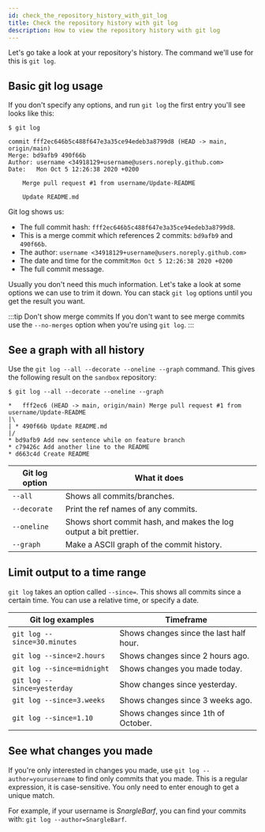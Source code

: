 ```yaml
---
id: check_the_repository_history_with_git_log
title: Check the repository history with git log
description: How to view the repository history with git log
---
```


Let's go take a look at your repository's history.
The command we'll use for this is `git log`.

## Basic git log usage

If you don't specify any options, and run `git log` the first entry you'll see looks like this:

```git
$ git log

commit fff2ec646b5c488f647e3a35ce94edeb3a8799d8 (HEAD -> main, origin/main)
Merge: bd9afb9 490f66b
Author: username <34918129+username@users.noreply.github.com>
Date:   Mon Oct 5 12:26:38 2020 +0200

    Merge pull request #1 from username/Update-README

    Update README.md
```

Git log shows us:

- The full commit hash: `fff2ec646b5c488f647e3a35ce94edeb3a8799d8`.
- This is a merge commit which references 2 commits: `bd9afb9` and `490f66b`.
- The author: `username <34918129+username@users.noreply.github.com>`
- The date and time for the commit:`Mon Oct 5 12:26:38 2020 +0200`
- The full commit message.

Usually you don't need this much information.
Let's take a look at some options we can use to trim it down.
You can stack `git log` options until you get the result you want.

:::tip Don't show merge commits
If you don't want to see merge commits use the `--no-merges` option when you're using `git log`.
:::

## See a graph with all history

Use the `git log --all --decorate --oneline --graph` command.
This gives the following result on the `sandbox` repository:

```git
$ git log --all --decorate --oneline --graph

*   fff2ec6 (HEAD -> main, origin/main) Merge pull request #1 from username/Update-README
|\
| * 490f66b Update README.md
|/
* bd9afb9 Add new sentence while on feature branch
* c79426c Add another line to the README
* d663c4d Create README
```

| Git log option | What it does                                                      |
| -------------- | ----------------------------------------------------------------- |
| `--all`        | Shows all commits/branches.                                       |
| `--decorate`   | Print the ref names of any commits.                               |
| `--oneline`    | Shows short commit hash, and makes the log output a bit prettier. |
| `--graph`      | Make a ASCII graph of the commit history.                         |

## Limit output to a time range

`git log` takes an option called `--since=`.
This shows all commits since a certain time.
You can use a relative time, or specify a date.

| Git log examples             | Timeframe                               |
| ---------------------------- | --------------------------------------- |
| `git log --since=30.minutes` | Shows changes since the last half hour. |
| `git log --since=2.hours`    | Shows changes since 2 hours ago.        |
| `git log --since=midnight`   | Shows changes you made today.           |
| `git log --since=yesterday`  | Show changes since yesterday.           |
| `git log --since=3.weeks`    | Shows changes since 3 weeks ago.        |
| `git log --since=1.10`       | Shows changes since 1th of October.     |

## See what changes you made

If you're only interested in changes you made, use `git log --author=yourusername` to find only commits that you made.
This is a regular expression, it is case-sensitive.
You only need to enter enough to get a unique match.

For example, if your username is _SnargleBarf_, you can find your commits with: `git log --author=SnargleBarf`.
